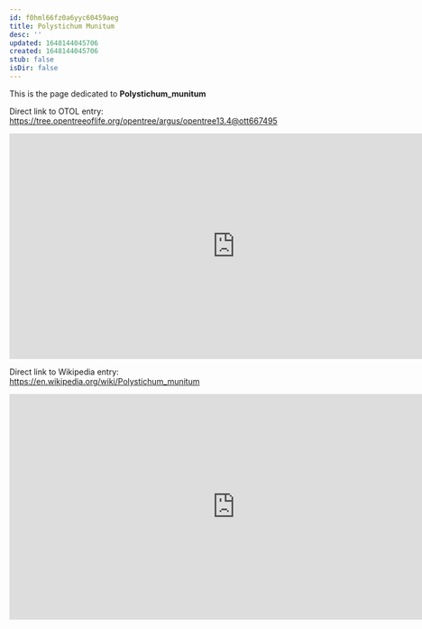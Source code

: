 ```yaml
---
id: f0hml66fz0a6yyc60459aeg
title: Polystichum Munitum
desc: ''
updated: 1648144045706
created: 1648144045706
stub: false
isDir: false
---
```

This is the page dedicated to **Polystichum_munitum**


Direct link to OTOL entry: https://tree.opentreeoflife.org/opentree/argus/opentree13.4@ott667495



<html>
    <body>
    <iframe src="https://tree.opentreeoflife.org/opentree/argus/opentree13.4@ott667495"
    width="800" height="400" frameborder="0" allowfullscreen> </iframe>
    </body>
</html>
    


Direct link to Wikipedia entry: https://en.wikipedia.org/wiki/Polystichum_munitum



<html>
    <body>
    <iframe src="https://en.wikipedia.org/wiki/Polystichum_munitum"
    width="800" height="400" frameborder="0" allowfullscreen> </iframe>
    </body>
</html>
    
